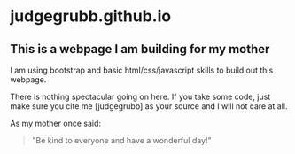 judgegrubb.github.io
====================

## This is a webpage I am building for my mother

I am using bootstrap and basic html/css/javascript skills to build out this webpage.

There is nothing spectacular going on here. If you take some code, just make sure you cite me [judgegrubb] as your source and I will not care at all.

As my mother once said:
>"Be kind to everyone and have a wonderful day!"
